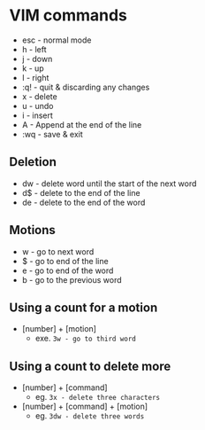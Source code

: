 # VIM commands

- esc - normal mode
- h - left
- j - down
- k - up
- l - right
- :q! - quit & discarding any changes
- x - delete
- u - undo
- i - insert
- A - Append at the end of the line
- :wq - save & exit

## Deletion
- dw - delete word until the start of the next word
- d$ - delete to the end of the line
- de - delete to the end of the word

## Motions
- w - go to next word
- $ - go to end of the line
- e - go to end of the word
- b - go to the previous word

## Using a count for a motion
- [number] + [motion]
  - exe. ```3w - go to third word```

## Using a count to delete more
- [number] + [command]
  - eg. ```3x - delete three characters```
- [number] + [command] + [motion]
  - eg. ```3dw - delete three words```
